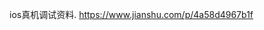 ios真机调试资料.
https://www.jianshu.com/p/4a58d4967b1f
<!--stackedit_data:
eyJoaXN0b3J5IjpbLTc5NTMzMjk1XX0=
-->